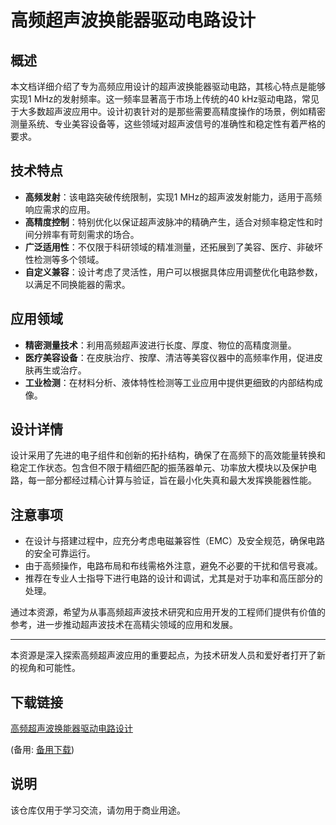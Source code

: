 # 高频超声波换能器驱动电路设计

## 概述
本文档详细介绍了专为高频应用设计的超声波换能器驱动电路，其核心特点是能够实现1 MHz的发射频率。这一频率显著高于市场上传统的40 kHz驱动电路，常见于大多数超声波应用中。设计初衷针对的是那些需要高精度操作的场景，例如精密测量系统、专业美容设备等，这些领域对超声波信号的准确性和稳定性有着严格的要求。

## 技术特点
- **高频发射**：该电路突破传统限制，实现1 MHz的超声波发射能力，适用于高频响应需求的应用。
- **高精度控制**：特别优化以保证超声波脉冲的精确产生，适合对频率稳定性和时间分辨率有苛刻需求的场合。
- **广泛适用性**：不仅限于科研领域的精准测量，还拓展到了美容、医疗、非破坏性检测等多个领域。
- **自定义兼容**：设计考虑了灵活性，用户可以根据具体应用调整优化电路参数，以满足不同换能器的需求。

## 应用领域
- **精密测量技术**：利用高频超声波进行长度、厚度、物位的高精度测量。
- **医疗美容设备**：在皮肤治疗、按摩、清洁等美容仪器中的高频率作用，促进皮肤再生或治疗。
- **工业检测**：在材料分析、液体特性检测等工业应用中提供更细致的内部结构成像。

## 设计详情
设计采用了先进的电子组件和创新的拓扑结构，确保了在高频下的高效能量转换和稳定工作状态。包含但不限于精细匹配的振荡器单元、功率放大模块以及保护电路，每一部分都经过精心计算与验证，旨在最小化失真和最大发挥换能器性能。

## 注意事项
- 在设计与搭建过程中，应充分考虑电磁兼容性（EMC）及安全规范，确保电路的安全可靠运行。
- 由于高频操作，电路布局和布线需格外注意，避免不必要的干扰和信号衰减。
- 推荐在专业人士指导下进行电路的设计和调试，尤其是对于功率和高压部分的处理。

通过本资源，希望为从事高频超声波技术研究和应用开发的工程师们提供有价值的参考，进一步推动超声波技术在高精尖领域的应用和发展。

---

本资源是深入探索高频超声波应用的重要起点，为技术研发人员和爱好者打开了新的视角和可能性。

## 下载链接
[高频超声波换能器驱动电路设计](https://pan.quark.cn/s/908680cd84fd) 

(备用: [备用下载](https://pan.baidu.com/s/1O1BHknTwXUbG2wXAYqMhug?pwd=1234))

## 说明

该仓库仅用于学习交流，请勿用于商业用途。
